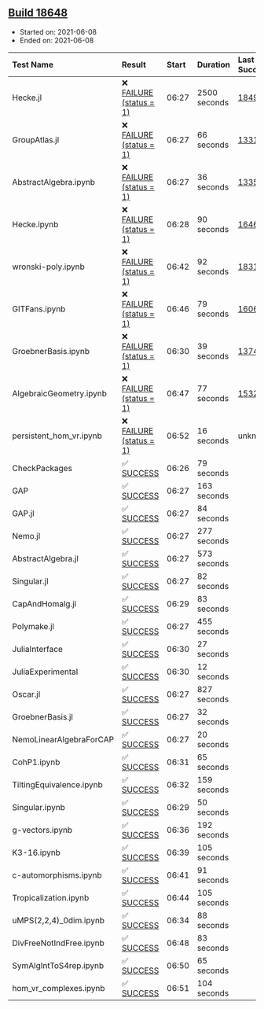 ## [Build 18648](https://oscarci.mathematik.uni-kl.de/job/oscar/18648/)

* Started on: 2021-06-08
* Ended on: 2021-06-08

| Test Name    | Result | Start | Duration | Last Success | First Failure |
|:-------------|:-------|:------|:---------|:-------------|:--------------|
| Hecke.jl | ❌ [FAILURE (status = 1)](https://oscarci.mathematik.uni-kl.de/job/oscar/18648/artifact/logs/build-18648/Hecke.jl.log) | 06:27 | 2500 seconds | [18490](https://oscarci.mathematik.uni-kl.de/job/oscar/18490/) | [18491](https://oscarci.mathematik.uni-kl.de/job/oscar/18491/) |
| GroupAtlas.jl | ❌ [FAILURE (status = 1)](https://oscarci.mathematik.uni-kl.de/job/oscar/18648/artifact/logs/build-18648/GroupAtlas.jl.log) | 06:27 | 66 seconds | [13311](https://oscarci.mathematik.uni-kl.de/job/oscar/13311/) | [13312](https://oscarci.mathematik.uni-kl.de/job/oscar/13312/) |
| AbstractAlgebra.ipynb | ❌ [FAILURE (status = 1)](https://oscarci.mathematik.uni-kl.de/job/oscar/18648/artifact/logs/build-18648/AbstractAlgebra.ipynb.log) | 06:27 | 36 seconds | [13355](https://oscarci.mathematik.uni-kl.de/job/oscar/13355/) | [13356](https://oscarci.mathematik.uni-kl.de/job/oscar/13356/) |
| Hecke.ipynb | ❌ [FAILURE (status = 1)](https://oscarci.mathematik.uni-kl.de/job/oscar/18648/artifact/logs/build-18648/Hecke.ipynb.log) | 06:28 | 90 seconds | [16463](https://oscarci.mathematik.uni-kl.de/job/oscar/16463/) | [16464](https://oscarci.mathematik.uni-kl.de/job/oscar/16464/) |
| wronski-poly.ipynb | ❌ [FAILURE (status = 1)](https://oscarci.mathematik.uni-kl.de/job/oscar/18648/artifact/logs/build-18648/wronski-poly.ipynb.log) | 06:42 | 92 seconds | [18314](https://oscarci.mathematik.uni-kl.de/job/oscar/18314/) | [18315](https://oscarci.mathematik.uni-kl.de/job/oscar/18315/) |
| GITFans.ipynb | ❌ [FAILURE (status = 1)](https://oscarci.mathematik.uni-kl.de/job/oscar/18648/artifact/logs/build-18648/GITFans.ipynb.log) | 06:46 | 79 seconds | [16068](https://oscarci.mathematik.uni-kl.de/job/oscar/16068/) | [16069](https://oscarci.mathematik.uni-kl.de/job/oscar/16069/) |
| GroebnerBasis.ipynb | ❌ [FAILURE (status = 1)](https://oscarci.mathematik.uni-kl.de/job/oscar/18648/artifact/logs/build-18648/GroebnerBasis.ipynb.log) | 06:30 | 39 seconds | [13748](https://oscarci.mathematik.uni-kl.de/job/oscar/13748/) | [13749](https://oscarci.mathematik.uni-kl.de/job/oscar/13749/) |
| AlgebraicGeometry.ipynb | ❌ [FAILURE (status = 1)](https://oscarci.mathematik.uni-kl.de/job/oscar/18648/artifact/logs/build-18648/AlgebraicGeometry.ipynb.log) | 06:47 | 77 seconds | [15322](https://oscarci.mathematik.uni-kl.de/job/oscar/15322/) | [15323](https://oscarci.mathematik.uni-kl.de/job/oscar/15323/) |
| persistent_hom_vr.ipynb | ❌ [FAILURE (status = 1)](https://oscarci.mathematik.uni-kl.de/job/oscar/18648/artifact/logs/build-18648/persistent_hom_vr.ipynb.log) | 06:52 | 16 seconds | unknown | unknown |
| CheckPackages | ✅ [SUCCESS](https://oscarci.mathematik.uni-kl.de/job/oscar/18648/artifact/logs/build-18648/CheckPackages.log) | 06:26 | 79 seconds |  |  |
| GAP | ✅ [SUCCESS](https://oscarci.mathematik.uni-kl.de/job/oscar/18648/artifact/logs/build-18648/GAP.log) | 06:27 | 163 seconds |  |  |
| GAP.jl | ✅ [SUCCESS](https://oscarci.mathematik.uni-kl.de/job/oscar/18648/artifact/logs/build-18648/GAP.jl.log) | 06:27 | 84 seconds |  |  |
| Nemo.jl | ✅ [SUCCESS](https://oscarci.mathematik.uni-kl.de/job/oscar/18648/artifact/logs/build-18648/Nemo.jl.log) | 06:27 | 277 seconds |  |  |
| AbstractAlgebra.jl | ✅ [SUCCESS](https://oscarci.mathematik.uni-kl.de/job/oscar/18648/artifact/logs/build-18648/AbstractAlgebra.jl.log) | 06:27 | 573 seconds |  |  |
| Singular.jl | ✅ [SUCCESS](https://oscarci.mathematik.uni-kl.de/job/oscar/18648/artifact/logs/build-18648/Singular.jl.log) | 06:27 | 82 seconds |  |  |
| CapAndHomalg.jl | ✅ [SUCCESS](https://oscarci.mathematik.uni-kl.de/job/oscar/18648/artifact/logs/build-18648/CapAndHomalg.jl.log) | 06:29 | 83 seconds |  |  |
| Polymake.jl | ✅ [SUCCESS](https://oscarci.mathematik.uni-kl.de/job/oscar/18648/artifact/logs/build-18648/Polymake.jl.log) | 06:27 | 455 seconds |  |  |
| JuliaInterface | ✅ [SUCCESS](https://oscarci.mathematik.uni-kl.de/job/oscar/18648/artifact/logs/build-18648/JuliaInterface.log) | 06:30 | 27 seconds |  |  |
| JuliaExperimental | ✅ [SUCCESS](https://oscarci.mathematik.uni-kl.de/job/oscar/18648/artifact/logs/build-18648/JuliaExperimental.log) | 06:30 | 12 seconds |  |  |
| Oscar.jl | ✅ [SUCCESS](https://oscarci.mathematik.uni-kl.de/job/oscar/18648/artifact/logs/build-18648/Oscar.jl.log) | 06:27 | 827 seconds |  |  |
| GroebnerBasis.jl | ✅ [SUCCESS](https://oscarci.mathematik.uni-kl.de/job/oscar/18648/artifact/logs/build-18648/GroebnerBasis.jl.log) | 06:27 | 32 seconds |  |  |
| NemoLinearAlgebraForCAP | ✅ [SUCCESS](https://oscarci.mathematik.uni-kl.de/job/oscar/18648/artifact/logs/build-18648/NemoLinearAlgebraForCAP.log) | 06:27 | 20 seconds |  |  |
| CohP1.ipynb | ✅ [SUCCESS](https://oscarci.mathematik.uni-kl.de/job/oscar/18648/artifact/logs/build-18648/CohP1.ipynb.log) | 06:31 | 65 seconds |  |  |
| TiltingEquivalence.ipynb | ✅ [SUCCESS](https://oscarci.mathematik.uni-kl.de/job/oscar/18648/artifact/logs/build-18648/TiltingEquivalence.ipynb.log) | 06:32 | 159 seconds |  |  |
| Singular.ipynb | ✅ [SUCCESS](https://oscarci.mathematik.uni-kl.de/job/oscar/18648/artifact/logs/build-18648/Singular.ipynb.log) | 06:29 | 50 seconds |  |  |
| g-vectors.ipynb | ✅ [SUCCESS](https://oscarci.mathematik.uni-kl.de/job/oscar/18648/artifact/logs/build-18648/g-vectors.ipynb.log) | 06:36 | 192 seconds |  |  |
| K3-16.ipynb | ✅ [SUCCESS](https://oscarci.mathematik.uni-kl.de/job/oscar/18648/artifact/logs/build-18648/K3-16.ipynb.log) | 06:39 | 105 seconds |  |  |
| c-automorphisms.ipynb | ✅ [SUCCESS](https://oscarci.mathematik.uni-kl.de/job/oscar/18648/artifact/logs/build-18648/c-automorphisms.ipynb.log) | 06:41 | 91 seconds |  |  |
| Tropicalization.ipynb | ✅ [SUCCESS](https://oscarci.mathematik.uni-kl.de/job/oscar/18648/artifact/logs/build-18648/Tropicalization.ipynb.log) | 06:44 | 105 seconds |  |  |
| uMPS(2,2,4)_0dim.ipynb | ✅ [SUCCESS](https://oscarci.mathematik.uni-kl.de/job/oscar/18648/artifact/logs/build-18648/uMPS-2-2-4-_0dim.ipynb.log) | 06:34 | 88 seconds |  |  |
| DivFreeNotIndFree.ipynb | ✅ [SUCCESS](https://oscarci.mathematik.uni-kl.de/job/oscar/18648/artifact/logs/build-18648/DivFreeNotIndFree.ipynb.log) | 06:48 | 83 seconds |  |  |
| SymAlgIntToS4rep.ipynb | ✅ [SUCCESS](https://oscarci.mathematik.uni-kl.de/job/oscar/18648/artifact/logs/build-18648/SymAlgIntToS4rep.ipynb.log) | 06:50 | 65 seconds |  |  |
| hom_vr_complexes.ipynb | ✅ [SUCCESS](https://oscarci.mathematik.uni-kl.de/job/oscar/18648/artifact/logs/build-18648/hom_vr_complexes.ipynb.log) | 06:51 | 104 seconds |  |  |
